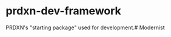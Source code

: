 prdxn-dev-framework
===================

PRDXN's "starting package" used for development.# Modernist
